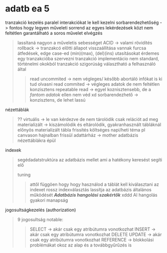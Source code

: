 # adatb ea 5

tranzakció kezelés
paralel interakciókat le kell kezelni
sorbarendezhetőség -> fontos hogy legyen műveleti sorrend az egyes lekérdezések közt
nem feltétlen garantálható a soros művelet elvégzés

> lassítaná nagyon a műveletis sebességet
> ACID -> valami rövidítés
> rollback -> tranzakcó előtti állapot visszaállítása
> vannak furcsa átfedések, edge case-ed
> (min)(max), (del)(ins) utasításokat érdemes egy tranzakcióba szervezni
> tranzakció implementácio nem standard, történelmi okokból
> tranzakció szigorúság választható a felhasználó által
>
> > read uncommited -> nem végleges/ később abortáló infókat is ki tud olvasni
> > read commited -> végleges adatok de nem feltétlen konzisztens
> > repeatable read -> egyel koznisztensebb, de a *fantom adatok* ellen nem véd xd
> > sorbarendezhető -> konzisztens, de lehet lassú

nézettáblák

> ??
> virtuális -> le van kérdezve de nem tárolódik csak relációt ad meg
> materializált -> kiszámolódik és eltárolódik, gyakranhasznált tábláknál előnyös
> materializált tábla frissítés költséges
> napi/heti téma pl canvason hajnalban frissül
> adattárház -> mother adatbázis nézettáblákra épül

indexek

> segédadatstruktúra az adatbázis mellet ami a hatékony keresést segíti elő
>
> tuning
>
> > attől függöen hogy hogy használod a táblát kell kiválasztani az indexet
> > rossz indexválasztás lassítja az adatbázis általános működését
> > ***Adatbázis hangolási szakértők*** xddd
> > AI hangolás gyakori manapság

jogosultságkezelés (authorization)

> 9 jogosultság
> notable:
>
> > SELECT -> akár csak egy atribútumra vonotkozhat
> > INSERT -> akár csak egy atribútumra vonotkozhat
> > DELETE
> > UPDATE -> akár csak egy atribútumra vonotkozhat
> > REFERENCE -> blokkolási problémákat okoz az alap és a továbbgyűrűzés is
